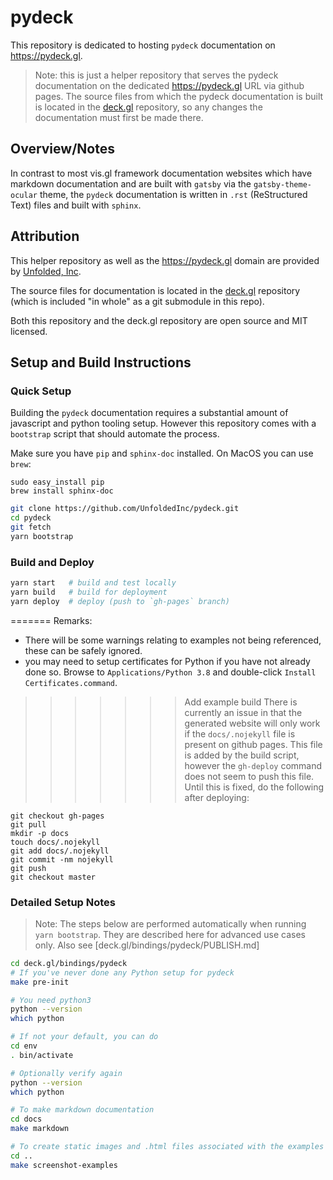 # pydeck

This repository is dedicated to hosting `pydeck` documentation on https://pydeck.gl.

> Note: this is just a helper repository that serves the pydeck documentation on the dedicated https://pydeck.gl URL via github pages. The source files from which the pydeck documentation is built is located in the [deck.gl](https://github.com/uber/deck.gl) repository, so any changes the documentation must first be made there.

## Overview/Notes

In contrast to most vis.gl framework documentation websites which have markdown documentation and are built with `gatsby` via the `gatsby-theme-ocular` theme, the `pydeck` documentation is written in `.rst` (ReStructured Text) files and built with `sphinx`.

## Attribution

This helper repository as well as the https://pydeck.gl domain are provided by [Unfolded, Inc](https://www.unfolded.ai).

The source files for documentation is located in the [deck.gl](https://github.com/uber/deck.gl) repository (which is included "in whole" as a git submodule in this repo).

Both this repository and the deck.gl repository are open source and MIT licensed.

## Setup and Build Instructions

### Quick Setup

Building the `pydeck` documentation requires a substantial amount of javascript and python tooling setup. However this repository comes with a `bootstrap` script that should automate the process.

Make sure you have `pip` and `sphinx-doc` installed. On MacOS you can use `brew`:
```
sudo easy_install pip
brew install sphinx-doc
```

```sh
git clone https://github.com/UnfoldedInc/pydeck.git
cd pydeck
git fetch
yarn bootstrap
```

### Build and Deploy

```sh
yarn start   # build and test locally
yarn build   # build for deployment
yarn deploy  # deploy (push to `gh-pages` branch)
```

=======
Remarks:
- There will be some warnings relating to examples not being referenced, these can be safely ignored.
- you may need to setup certificates for Python if you have not already done so. Browse to `Applications/Python 3.8` and double-click `Install Certificates.command`.

>>>>>>> Add example build
> There is currently an issue in that the generated website will only work if the `docs/.nojekyll` file is present on github pages. This file is added by the build script, however the `gh-deploy` command does not seem to push this file. Until this is fixed, do the following after deploying:

```
git checkout gh-pages
git pull
mkdir -p docs
touch docs/.nojekyll
git add docs/.nojekyll
git commit -nm nojekyll
git push
git checkout master
```

### Detailed Setup Notes

> Note: The steps below are performed automatically when running `yarn bootstrap`. They are described here for advanced use cases only. Also see [deck.gl/bindings/pydeck/PUBLISH.md]

```bash
cd deck.gl/bindings/pydeck
# If you've never done any Python setup for pydeck
make pre-init

# You need python3
python --version
which python

# If not your default, you can do
cd env
. bin/activate

# Optionally verify again
python --version
which python

# To make markdown documentation
cd docs
make markdown

# To create static images and .html files associated with the examples in `examples/`
cd ..
make screenshot-examples
```
